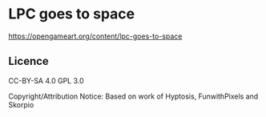# LPC goes to space

https://opengameart.org/content/lpc-goes-to-space

## Licence 
CC-BY-SA 4.0
GPL 3.0

Copyright/Attribution Notice: 
Based on work of Hyptosis, FunwithPixels and Skorpio
